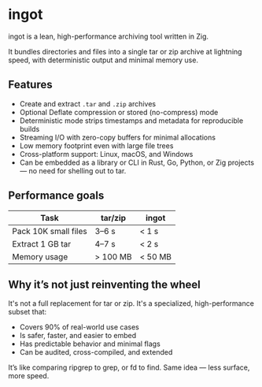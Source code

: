 # ingot

ingot is a lean, high-performance archiving tool written in Zig.

It bundles directories and files into a single tar or zip archive at lightning speed, with deterministic output and minimal memory use.

## Features

- Create and extract `.tar` and `.zip` archives
- Optional Deflate compression or stored (no-compress) mode
- Deterministic mode strips timestamps and metadata for reproducible builds
- Streaming I/O with zero-copy buffers for minimal allocations
- Low memory footprint even with large file trees
- Cross-platform support: Linux, macOS, and Windows
- Can be embedded as a library or CLI in Rust, Go, Python, or Zig projects — no need for shelling out to tar.

## Performance goals

|Task|tar/zip|ingot|
|----|-------|-----|
| Pack 10K small files | 3–6 s | < 1 s |
| Extract 1 GB tar | 4–7 s | < 2 s |
| Memory usage | > 100 MB| < 50 MB|

## Why it’s not just reinventing the wheel

It's not a full replacement for tar or zip. It's a specialized, high-performance subset that:

- Covers 90% of real-world use cases
- Is safer, faster, and easier to embed
- Has predictable behavior and minimal flags
- Can be audited, cross-compiled, and extended

It’s like comparing ripgrep to grep, or fd to find. Same idea — less surface, more speed.
